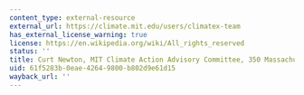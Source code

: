 ```yaml
---
content_type: external-resource
external_url: https://climate.mit.edu/users/climatex-team
has_external_license_warning: true
license: https://en.wikipedia.org/wiki/All_rights_reserved
status: ''
title: Curt Newton, MIT Climate Action Advisory Committee, 350 Massachusetts
uid: 61f5283b-0eae-4264-9800-b802d9e61d15
wayback_url: ''
---
```

